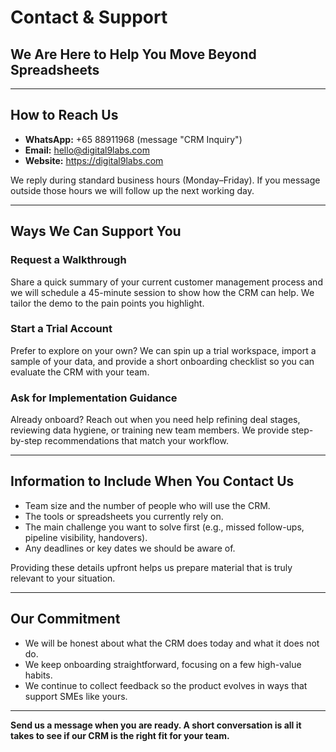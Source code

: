 # Contact & Support

## We Are Here to Help You Move Beyond Spreadsheets

---

## How to Reach Us

- **WhatsApp:** +65 88911968 (message "CRM Inquiry")
- **Email:** hello@digital9labs.com
- **Website:** https://digital9labs.com

We reply during standard business hours (Monday–Friday). If you message outside those hours we will follow up the next working day.

---

## Ways We Can Support You

### Request a Walkthrough
Share a quick summary of your current customer management process and we will schedule a 45-minute session to show how the CRM can help. We tailor the demo to the pain points you highlight.

### Start a Trial Account
Prefer to explore on your own? We can spin up a trial workspace, import a sample of your data, and provide a short onboarding checklist so you can evaluate the CRM with your team.

### Ask for Implementation Guidance
Already onboard? Reach out when you need help refining deal stages, reviewing data hygiene, or training new team members. We provide step-by-step recommendations that match your workflow.

---

## Information to Include When You Contact Us

- Team size and the number of people who will use the CRM.
- The tools or spreadsheets you currently rely on.
- The main challenge you want to solve first (e.g., missed follow-ups, pipeline visibility, handovers).
- Any deadlines or key dates we should be aware of.

Providing these details upfront helps us prepare material that is truly relevant to your situation.

---

## Our Commitment

- We will be honest about what the CRM does today and what it does not do.
- We keep onboarding straightforward, focusing on a few high-value habits.
- We continue to collect feedback so the product evolves in ways that support SMEs like yours.

---

**Send us a message when you are ready. A short conversation is all it takes to see if our CRM is the right fit for your team.**
